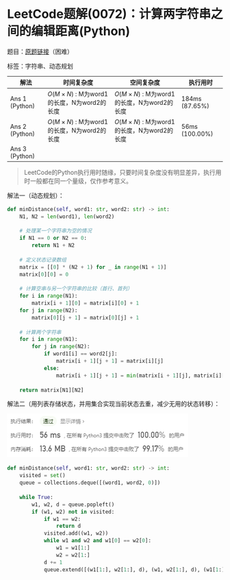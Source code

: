 # LeetCode题解(0072)：计算两字符串之间的编辑距离(Python)

题目：[原题链接](https://leetcode-cn.com/problems/edit-distance/)（困难）

标签：字符串、动态规划

| 解法           | 时间复杂度                                | 空间复杂度                                | 执行用时       |
| -------------- | ----------------------------------------- | ----------------------------------------- | -------------- |
| Ans 1 (Python) | $O(M×N)$ : M为word1的长度，N为word2的长度 | $O(M×N)$ : M为word1的长度，N为word2的长度 | 184ms (87.65%) |
| Ans 2 (Python) | $O(M×N)$ : M为word1的长度，N为word2的长度 | $O(M×N)$ : M为word1的长度，N为word2的长度 | 56ms (100.00%) |
| Ans 3 (Python) |                                           |                                           |                |

>  LeetCode的Python执行用时随缘，只要时间复杂度没有明显差异，执行用时一般都在同一个量级，仅作参考意义。

解法一（动态规划）：

```python
def minDistance(self, word1: str, word2: str) -> int:
    N1, N2 = len(word1), len(word2)

    # 处理某一个字符串为空的情况
    if N1 == 0 or N2 == 0:
        return N1 + N2

    # 定义状态记录数组
    matrix = [[0] * (N2 + 1) for _ in range(N1 + 1)]
    matrix[0][0] = 0

    # 计算空串与另一个字符串的比较（首行、首列）
    for i in range(N1):
        matrix[i + 1][0] = matrix[i][0] + 1
    for j in range(N2):
        matrix[0][j + 1] = matrix[0][j] + 1

    # 计算两个字符串
    for i in range(N1):
        for j in range(N2):
            if word1[i] == word2[j]:
                matrix[i + 1][j + 1] = matrix[i][j]
            else:
                matrix[i + 1][j + 1] = min(matrix[i + 1][j], matrix[i][j + 1], matrix[i][j]) + 1

    return matrix[N1][N2]
```

解法二（用列表存储状态，并用集合实现当前状态去重，减少无用的状态转移）：

![image-20200813090612538](LeetCode题解(0072)：截图1.png)

```python
def minDistance(self, word1: str, word2: str) -> int:
    visited = set()
    queue = collections.deque([(word1, word2, 0)])

    while True:
        w1, w2, d = queue.popleft()
        if (w1, w2) not in visited:
            if w1 == w2:
                return d
            visited.add((w1, w2))
            while w1 and w2 and w1[0] == w2[0]:
                w1 = w1[1:]
                w2 = w2[1:]
            d += 1
            queue.extend([(w1[1:], w2[1:], d), (w1, w2[1:], d), (w1[1:], w2, d)])
```

